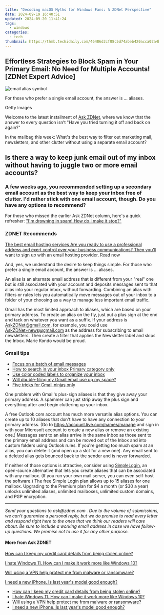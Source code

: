 ```yaml
---
title: "Decoding macOS Myths for Windows Fans: A ZDNet Perspective"
date: 2024-09-19 16:40:51
updated: 2024-09-20 11:41:24
tags:
  - windows
categories:
  - tech
thumbnail: https://thmb.techidaily.com/46486d3cf08c5d74abeb420acca02a4bdb0158ce8590b04726071d43a2a2101d.jpg
---
```


## Effortless Strategies to Block Spam in Your Primary Email: No Need for Multiple Accounts![ZDNet Expert Advice]

![email alias symbol](https://www.zdnet.com/a/img/resize/031cb5dfd0c839cb6034aefed24379a084295458/2022/06/15/fd216892-97a3-4886-b449-d9130444b717/gettyimages-465070386-email-alias.jpg?auto=webp&width=1280)

For those who prefer a single email account, the answer is ... aliases. 

Getty Images

Welcome to the latest installment of [Ask ZDNet](https://www.zdnet.com/blog/ask-zdnet/#link={%22role%22:%22standard%22,%22href%22:%22https://www.zdnet.com/blog/ask-zdnet/%22,%22target%22:%22%5Fblank%22,%22absolute%22:%22%22,%22linkText%22:%22Ask%20ZDNet%22}), where we know that the answer to every question isn't "Have you tried turning it off and back on again?" 

In the mailbag this week: What's the best way to filter out marketing mail, newsletters, and other clutter without using a separate email account? 

## Is there a way to keep junk email out of my inbox without having to juggle two or more email accounts? 

### A few weeks ago, you recommended setting up a secondary email account as the best way to keep your inbox free of clutter. I'd rather stick with one email account, though. Do you have any options to recommend? 

For those who missed the earlier Ask ZDNet column, here's a quick refresher: ["I'm drowning in spam! How do I make it stop?"](https://www.zdnet.com/article/im-drowning-in-spam-how-do-i-make-it-stop-ask-zdnet/) 

### **ZDNET** Recommends

[The best email hosting services Are you ready to use a professional address and exert control over your business communications? Then you'll want to sign up with an email hosting provider.  Read now](https://www.zdnet.com/article/best-email-hosting/)

And, yes, we understand the desire to keep things simple. For those who prefer a single email account, the answer is ... aliases. 

An alias is an alternate email address that is different from your "real" one but is still associated with your account and deposits messages sent to that alias into your regular inbox, without forwarding. Combining an alias with filters or rules lets you automatically move messages out of your inbox to a folder of your choosing as a way to manage less important email traffic. 

Gmail has the most limited approach to aliases, which are based on your primary address. To create an alias on the fly, just put a plus sign at the end and tack on whatever you want as a suffix. If your address is AskZDNet@gmail.com, for example, you could use AskZDNet+news@gmail.com as the address for subscribing to email newsletters. Then create a filter that applies the Newsletter label and skips the Inbox. Marie Kondo would be proud. 

### Gmail tips

* [Focus on a batch of email messages](https://www.zdnet.com/article/gmail-a-very-cool-trick-for-focusing-on-a-batch-of-email-messages/)
* [How to search in your inbox Primary category only](https://www.zdnet.com/article/gmail-quick-tip-how-to-search-in-your-inbox-primary-category-only/)
* [Use color coded labels to organize your inbox](https://www.zdnet.com/article/gmail-quick-tip-use-color-coded-labels-to-add-organization-to-your-inbox/)
* [Will double-filing my Gmail email use up my space?](https://www.zdnet.com/article/will-double-filing-my-gmail-email-use-up-my-space/)
* [Five tricks for Gmail ninjas only](https://www.zdnet.com/article/five-secret-tricks-only-serious-gmail-ninjas-need-to-know/)

One problem with Gmail's plus-sign aliases is that they give away your primary address. A spammer can just strip away the plus sign and everything after and begin cluttering up your inbox. 

A free Outlook.com account has much more versatile alias options. You can create up to 10 aliases that don't have to have any connection to your primary address. (Go to <https://account.live.com/names/manage> and sign in with your Microsoft account to create a new alias or remove an existing one.) Messages sent to an alias arrive in the same inbox as those sent to the primary email address and can be moved out of the Inbox and into custom folders using Outlook rules. If you're getting too much spam at an alias, you can delete it (and open up a slot for a new one). Any email sent to a deleted alias gets bounced back to the sender and is never forwarded. 

If neither of those options is attractive, consider using [SimpleLogin](https://simplelogin.io/pricing/), an open-source alternative that lets you create aliases that can be associated with any mailbox. (If you run your own mail server, you can even self-host the software.) The free Simple Login plan allows up to 15 aliases for one mailbox. Upgrading to the Premium plan for $4 a month (or $30 a year) unlocks unlimited aliases, unlimited mailboxes, unlimited custom domains, and PGP encryption. 

---

_Send your questions to_ _ask@zdnet.com_ _. Due to the volume of submissions, we can't guarantee a personal reply, but we do promise to read every letter and respond right here to the ones that we think our readers will care about. Be sure to include a working email address in case we have follow-up questions. We promise not to use it for any other purpose._ 

#### More from Ask **ZDNET**

[How can I keep my credit card details from being stolen online?](https://www.zdnet.com/article/how-can-i-keep-my-credit-card-details-from-being-stolen-online-ask-zdnet/ "How can I keep my credit card details from being stolen online?")

[I hate Windows 11\. How can I make it work more like Windows 10?](https://www.zdnet.com/article/hate-windows-11-heres-how-to-make-it-work-more-like-windows-10/ "I hate Windows 11. How can I make it work more like Windows 10?")

[Will using a VPN help protect me from malware or ransomware?](https://www.zdnet.com/article/will-using-a-vpn-help-protect-me-from-malware-or-ransomware/ "Will using a VPN help protect me from malware or ransomware?")

[I need a new iPhone. Is last year's model good enough?](https://www.zdnet.com/article/i-need-a-new-iphone-is-last-years-model-good-enough-ask-zdnet/ "I need a new iPhone. Is last year's model good enough?")

* [How can I keep my credit card details from being stolen online?](https://www.zdnet.com/article/how-can-i-keep-my-credit-card-details-from-being-stolen-online-ask-zdnet/ "How can I keep my credit card details from being stolen online?")
* [I hate Windows 11\. How can I make it work more like Windows 10?](https://www.zdnet.com/article/hate-windows-11-heres-how-to-make-it-work-more-like-windows-10/ "I hate Windows 11. How can I make it work more like Windows 10?")
* [Will using a VPN help protect me from malware or ransomware?](https://www.zdnet.com/article/will-using-a-vpn-help-protect-me-from-malware-or-ransomware/ "Will using a VPN help protect me from malware or ransomware?")
* [I need a new iPhone. Is last year's model good enough?](https://www.zdnet.com/article/i-need-a-new-iphone-is-last-years-model-good-enough-ask-zdnet/ "I need a new iPhone. Is last year's model good enough?")

<ins class="adsbygoogle"
     style="display:block"
     data-ad-format="autorelaxed"
     data-ad-client="ca-pub-7571918770474297"
     data-ad-slot="1223367746"></ins>



<ins class="adsbygoogle"
     style="display:block"
     data-ad-client="ca-pub-7571918770474297"
     data-ad-slot="8358498916"
     data-ad-format="auto"
     data-full-width-responsive="true"></ins>
